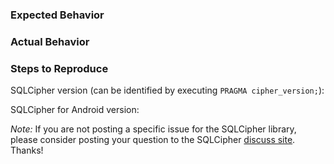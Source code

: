### Expected Behavior

### Actual Behavior

### Steps to Reproduce

SQLCipher version (can be identified by executing `PRAGMA cipher_version;`):

SQLCipher for Android version:

*Note:* If you are not posting a specific issue for the SQLCipher library, please consider posting your question to the SQLCipher [discuss site](https://discuss.zetetic.net/c/sqlcipher). Thanks!
